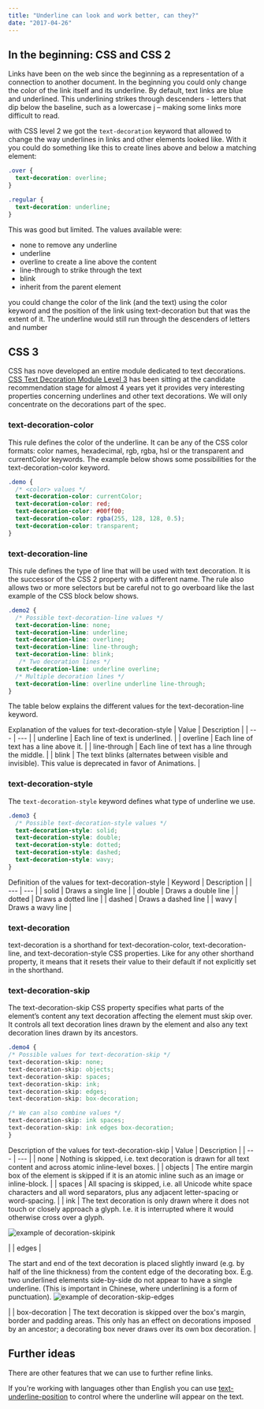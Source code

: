 ```yaml
---
title: "Underline can look and work better, can they?"
date: "2017-04-26"
---
```


## In the beginning: CSS and CSS 2

Links have been on the web since the beginning as a representation of a connection to another document. In the beginning you could only change the color of the link itself and its underline. By default, text links are blue and underlined. This underlining strikes through descenders - letters that dip below the baseline, such as a lowercase j – making some links more difficult to read.

with CSS level 2 we got the `text-decoration` keyword that allowed to change the way underlines in links and other elements looked like. With it you could do something like this to create lines above and below a matching element:

```css
.over {
  text-decoration: overline;
}

.regular {
  text-decoration: underline;
}
```

This was good but limited. The values available were:

- none to remove any underline
- underline
- overline to create a line above the content
- line-through to strike through the text
- blink
- inherit from the parent element

you could change the color of the link (and the text) using the color keyword and the position of the link using text-decoration but that was the extent of it. The underline would still run through the descenders of letters and number

## CSS 3

CSS has nove developed an entire module dedicated to text decorations. [CSS Text Decoration Module Level 3](https://www.w3.org/TR/css-text-decor-3/) has been sitting at the candidate recommendation stage for almost 4 years yet it provides very interesting properties concerning underlines and other text decorations. We will only concentrate on the decorations part of the spec.

### text-decoration-color

This rule defines the color of the underline. It can be any of the CSS color formats: color names, hexadecimal, rgb, rgba, hsl or the transparent and currentColor keywords. The example below shows some possibilities for the text-decoration-color keyword.

```css
.demo {
  /* <color> values */
  text-decoration-color: currentColor;
  text-decoration-color: red;
  text-decoration-color: #00ff00;
  text-decoration-color: rgba(255, 128, 128, 0.5);
  text-decoration-color: transparent;
}
```

### text-decoration-line

This rule defines the type of line that will be used with text decoration. It is the successor of the CSS 2 property with a different name. The rule also allows two or more selectors but be careful not to go overboard like the last example of the CSS block below shows.

```css
.demo2 {
  /* Possible text-decoration-line values */
  text-decoration-line: none;
  text-decoration-line: underline;
  text-decoration-line: overline;
  text-decoration-line: line-through;
  text-decoration-line: blink;
   /* Two decoration lines */
  text-decoration-line: underline overline;               
  /* Multiple decoration lines */
  text-decoration-line: overline underline line-through;   
}
```

The table below explains the different values for the text-decoration-line keyword.

Explanation of the values for text-decoration-style
| Value | Description |
| --- | --- |
| underline | Each line of text is underlined. |
| overline | Each line of text has a line above it. |
| line-through | Each line of text has a line through the middle. |
| blink | The text blinks (alternates between visible and invisible). This value is deprecated in favor of Animations. |

### text-decoration-style

The `text-decoration-style` keyword defines what type of underline we use.

```css
.demo3 {
  /* Possible text-decoration-style values */
  text-decoration-style: solid;
  text-decoration-style: double;
  text-decoration-style: dotted;
  text-decoration-style: dashed;
  text-decoration-style: wavy;
}
```

Definition of the values for text-decoration-style
| Keyword | Description |
| --- | --- |
| solid | Draws a single line |
| double | Draws a double line |
| dotted | Draws a dotted line |
| dashed | Draws a dashed line |
| wavy | Draws a wavy line |

### text-decoration

text-decoration is a shorthand for text-decoration-color, text-decoration-line, and text-decoration-style CSS properties. Like for any other shorthand property, it means that it resets their value to their default if not explicitly set in the shorthand.

### text-decoration-skip

The text-decoration-skip CSS property specifies what parts of the element’s content any text decoration affecting the element must skip over. It controls all text decoration lines drawn by the element and also any text decoration lines drawn by its ancestors.

```css
.demo4 {
/* Possible values for text-decoration-skip */
text-decoration-skip: none;
text-decoration-skip: objects;
text-decoration-skip: spaces;
text-decoration-skip: ink;
text-decoration-skip: edges;
text-decoration-skip: box-decoration;

/* We can also combine values */
text-decoration-skip: ink spaces;
text-decoration-skip: ink edges box-decoration;
}
```

Description of the values for text-decoration-skip
| Value | Description |
| --- | --- |
| none | Nothing is skipped, i.e. text decoration is drawn for all text content and across atomic inline-level boxes. |
| objects | The entire margin box of the element is skipped if it is an atomic inline such as an image or inline-block. |
| spaces | All spacing is skipped, i.e. all Unicode white space characters and all word separators, plus any adjacent letter-spacing or word-spacing. |
| ink | The text decoration is only drawn where it does not touch or closely approach a glyph. I.e. it is interrupted where it would otherwise cross over a glyph.

![example of decoration-skipink](https://mdn.mozillademos.org/files/13464/decoration-skip-ink.png)

 |
| edges | 

The start and end of the text decoration is placed slightly inward (e.g. by half of the line thickness) from the content edge of the decorating box. E.g. two underlined elements side-by-side do not appear to have a single underline. (This is important in Chinese, where underlining is a form of punctuation). ![example of decoration-skip-edges](https://mdn.mozillademos.org/files/13466/decoration-skip-edges.png)

 |
| box-decoration | The text decoration is skipped over the box's margin, border and padding areas. This only has an effect on decorations imposed by an ancestor; a decorating box never draws over its own box decoration. |

## Further ideas

There are other features that we can use to further refine links.

If you're working with languages other than English you can use [text-underline-position](https://developer.mozilla.org/en-US/docs/Web/CSS/text-underline-position) to control where the underline will appear on the text.
